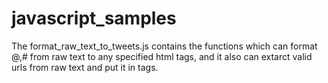 # javascript_samples

The format_raw_text_to_tweets.js contains the functions which can format @,# from raw text to any specified html tags, and it also can extarct valid urls from raw text and put it in <a> tags. 

